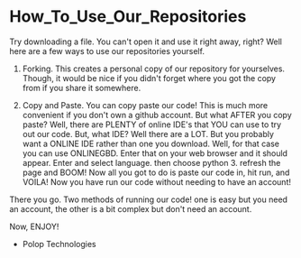 # How_To_Use_Our_Repositories

Try downloading a file. You can't open it and use it right away, right?
Well here are a few ways to use our repositories yourself.

1. Forking. This creates a personal copy of our repository for yourselves. 
Though, it would be nice if you didn't forget where you got the copy from if you share it somewhere.

2. Copy and Paste. You can copy paste our code! This is much more convenient if you don't own a github account.
But what AFTER you copy paste? Well, there are PLENTY of online IDE's that YOU can use to try out our code.
But, what IDE? Well there are a LOT. But you probably want a ONLINE IDE rather than one you download.
Well, for that case you can use ONLINEGBD. Enter that on your web browser and it should appear. Enter and select language.
then choose python 3. refresh the page and BOOM! Now all you got to do is paste our code in, hit run, and VOILA!
Now you have run our code without needing to have an account!

There you go. Two methods of running our code! one is easy but you need an account, the other is a bit complex but don't need an account.

Now, ENJOY!

- Polop Technologies
